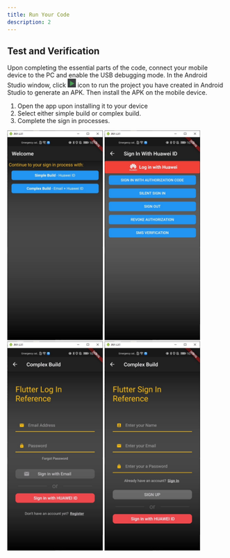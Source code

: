 ```yaml
---
title: Run Your Code
description: 2
---
```


<h2><strong>Test and Verification</strong></h2>
<p>Upon completing the essential parts of the code, connect your mobile device to the PC and enable the USB debugging mode. In the Android Studio window, click   <img style="width: 19.00px" src="https://github.com/Onurcan-Keskin/onurcan-keskin.github.io/blob/gh-pages/assets/run_image.png?raw=true" onclick="imageclick(src)">    icon to run the project you have created in Android Studio to generate an APK. Then install the APK on the mobile device.</p>
<ol type="1">
	<li>Open the app upon installing it to your device</li>
	<li>Select either simple build or complex build.</li>
	<li>Complete the sign in processes.</li>
</ol>
<img style="width: 220.00px" src="https://github.com/Onurcan-Keskin/onurcan-keskin.github.io/blob/master/assets/s1.jpg?raw=true" onclick="imageclick(src)">
<img style="width: 220.00px" src="https://github.com/Onurcan-Keskin/onurcan-keskin.github.io/blob/master/assets/s2.jpg?raw=true" onclick="imageclick(src)">
<img style="width: 220.00px" src="https://github.com/Onurcan-Keskin/onurcan-keskin.github.io/blob/master/assets/s3.jpg?raw=true" onclick="imageclick(src)">
<img style="width: 220.00px" src="https://github.com/Onurcan-Keskin/onurcan-keskin.github.io/blob/master/assets/s4.jpg?raw=true" onclick="imageclick(src)">

